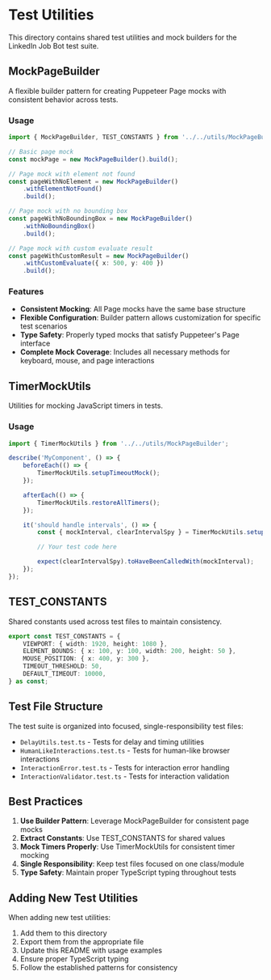 # Test Utilities

This directory contains shared test utilities and mock builders for the LinkedIn Job Bot test suite.

## MockPageBuilder

A flexible builder pattern for creating Puppeteer Page mocks with consistent behavior across tests.

### Usage

```typescript
import { MockPageBuilder, TEST_CONSTANTS } from '../../utils/MockPageBuilder';

// Basic page mock
const mockPage = new MockPageBuilder().build();

// Page mock with element not found
const pageWithNoElement = new MockPageBuilder()
    .withElementNotFound()
    .build();

// Page mock with no bounding box
const pageWithNoBoundingBox = new MockPageBuilder()
    .withNoBoundingBox()
    .build();

// Page mock with custom evaluate result
const pageWithCustomResult = new MockPageBuilder()
    .withCustomEvaluate({ x: 500, y: 400 })
    .build();
```

### Features

- **Consistent Mocking**: All Page mocks have the same base structure
- **Flexible Configuration**: Builder pattern allows customization for specific test scenarios
- **Type Safety**: Properly typed mocks that satisfy Puppeteer's Page interface
- **Complete Mock Coverage**: Includes all necessary methods for keyboard, mouse, and page interactions

## TimerMockUtils

Utilities for mocking JavaScript timers in tests.

### Usage

```typescript
import { TimerMockUtils } from '../../utils/MockPageBuilder';

describe('MyComponent', () => {
    beforeEach(() => {
        TimerMockUtils.setupTimeoutMock();
    });

    afterEach(() => {
        TimerMockUtils.restoreAllTimers();
    });

    it('should handle intervals', () => {
        const { mockInterval, clearIntervalSpy } = TimerMockUtils.setupIntervalMock();

        // Your test code here

        expect(clearIntervalSpy).toHaveBeenCalledWith(mockInterval);
    });
});
```

## TEST_CONSTANTS

Shared constants used across test files to maintain consistency.

```typescript
export const TEST_CONSTANTS = {
    VIEWPORT: { width: 1920, height: 1080 },
    ELEMENT_BOUNDS: { x: 100, y: 100, width: 200, height: 50 },
    MOUSE_POSITION: { x: 400, y: 300 },
    TIMEOUT_THRESHOLD: 50,
    DEFAULT_TIMEOUT: 10000,
} as const;
```

## Test File Structure

The test suite is organized into focused, single-responsibility test files:

- `DelayUtils.test.ts` - Tests for delay and timing utilities
- `HumanLikeInteractions.test.ts` - Tests for human-like browser interactions
- `InteractionError.test.ts` - Tests for interaction error handling
- `InteractionValidator.test.ts` - Tests for interaction validation

## Best Practices

1. **Use Builder Pattern**: Leverage MockPageBuilder for consistent page mocks
2. **Extract Constants**: Use TEST_CONSTANTS for shared values
3. **Mock Timers Properly**: Use TimerMockUtils for consistent timer mocking
4. **Single Responsibility**: Keep test files focused on one class/module
5. **Type Safety**: Maintain proper TypeScript typing throughout tests

## Adding New Test Utilities

When adding new test utilities:

1. Add them to this directory
2. Export them from the appropriate file
3. Update this README with usage examples
4. Ensure proper TypeScript typing
5. Follow the established patterns for consistency
